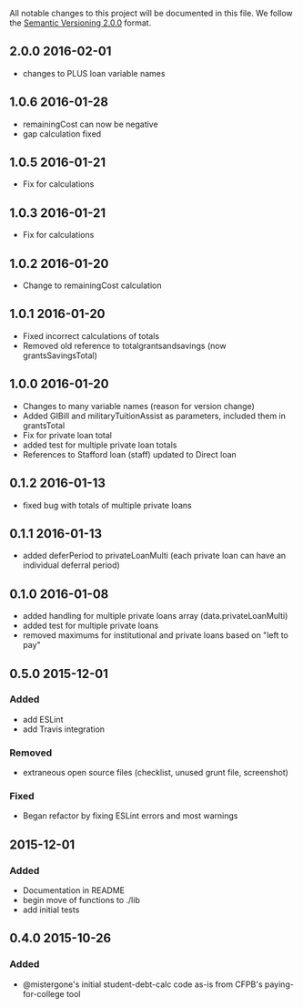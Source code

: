 All notable changes to this project will be documented in this file.
We follow the [Semantic Versioning 2.0.0](http://semver.org/) format.

## 2.0.0 2016-02-01
- changes to PLUS loan variable names

## 1.0.6 2016-01-28
- remainingCost can now be negative
- gap calculation fixed

## 1.0.5 2016-01-21
- Fix for calculations

## 1.0.3 2016-01-21
- Fix for calculations

## 1.0.2 2016-01-20
- Change to remainingCost calculation

## 1.0.1 2016-01-20
- Fixed incorrect calculations of totals
- Removed old reference to totalgrantsandsavings (now grantsSavingsTotal)

## 1.0.0 2016-01-20
- Changes to many variable names (reason for version change)
- Added GIBill and militaryTuitionAssist as parameters, included them in grantsTotal
- Fix for private loan total
- added test for multiple private loan totals
- References to Stafford loan (staff) updated to Direct loan

## 0.1.2 2016-01-13
- fixed bug with totals of multiple private loans

## 0.1.1 2016-01-13
- added deferPeriod to privateLoanMulti (each private loan can have an individual deferral period)

## 0.1.0 2016-01-08
- added handling for multiple private loans array (data.privateLoanMulti)
- added test for multiple private loans
- removed maximums for institutional and private loans based on "left to pay"

## 0.5.0 2015-12-01

### Added
- add ESLint
- add Travis integration

### Removed
- extraneous open source files (checklist, unused grunt file, screenshot)

### Fixed
- Began refactor by fixing ESLint errors and most warnings


## 2015-12-01

### Added
- Documentation in README
- begin move of functions to ./lib
- add initial tests


## 0.4.0 2015-10-26

### Added
- @mistergone's initial student-debt-calc code as-is from CFPB's paying-for-college tool
